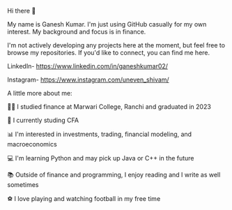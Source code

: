 Hi there 👋

My name is Ganesh Kumar. I'm just using GitHub casually for my own interest. My background and focus is in finance.

I'm not actively developing any projects here at the moment, but feel free to browse my repositories. If you'd like to connect, you can find me here.

LinkedIn- https://www.linkedin.com/in/ganeshkumar02/

Instagram- https://www.instagram.com/uneven_shivam/


A little more about me:

👨‍🎓 I studied finance at Marwari College, Ranchi and graduated in 2023

🏢 I currently studing CFA 

📊 I'm interested in investments, trading, financial modeling, and macroeconomics

💻 I'm learning Python and may pick up Java or C++ in the future

📚 Outside of finance and programming, I enjoy reading and I write as well sometimes

⚽ I love playing and watching football in my free time

<!---
shvmgk/shvmgk is a ✨ special ✨ repository because its `README.md` (this file) appears on your GitHub profile.
You can click the Preview link to take a look at your changes.
--->
